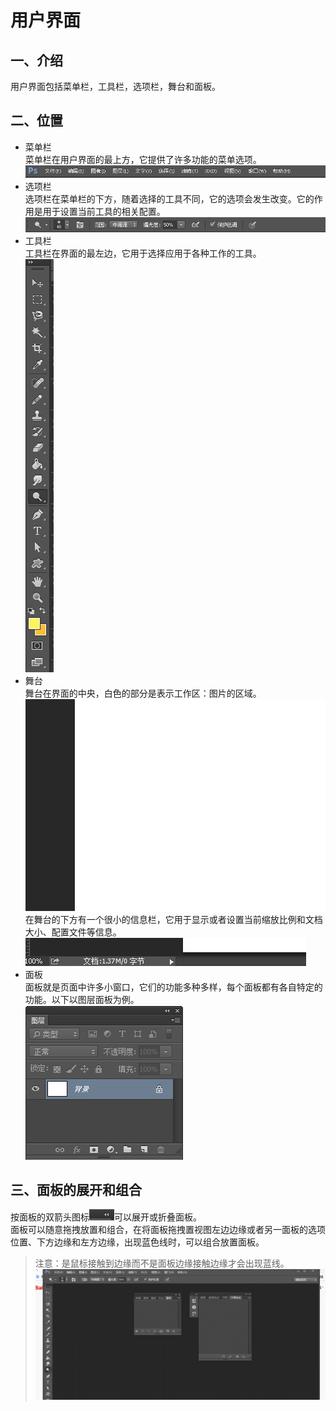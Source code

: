 # 用户界面  
## 一、介绍
用户界面包括菜单栏，工具栏，选项栏，舞台和面板。  

## 二、位置
* 菜单栏  
菜单栏在用户界面的最上方，它提供了许多功能的菜单选项。  
![menu-bar](./images/interface/menu-bar.jpg)
* 选项栏  
选项栏在菜单栏的下方，随着选择的工具不同，它的选项会发生改变。它的作用是用于设置当前工具的相关配置。 
![option-bar](./images/interface/option-bar.jpg)  
* 工具栏  
工具栏在界面的最左边，它用于选择应用于各种工作的工具。  
![tool-bar](./images/interface/tool-bar.jpg) 
* 舞台  
舞台在界面的中央，白色的部分是表示工作区：图片的区域。  
![stage](./images/interface/stage.jpg)  
在舞台的下方有一个很小的信息栏，它用于显示或者设置当前缩放比例和文档大小、配置文件等信息。  
![info-bar](./images/interface/info-bar.jpg) 
* 面板  
面板就是页面中许多小窗口，它们的功能多种多样，每个面板都有各自特定的功能。以下以图层面板为例。  
![panel](./images/interface/panel.jpg)  

## 三、面板的展开和组合
按面板的双箭头图标![double-arrow](./images/interface/double-arrow.jpg)可以展开或折叠面板。    
面板可以随意拖拽放置和组合，在将面板拖拽置视图左边边缘或者另一面板的选项位置、下方边缘和左方边缘，出现蓝色线时，可以组合放置面板。
> 注意：是鼠标接触到边缘而不是面板边缘接触边缘才会出现蓝线。  
![panel-combine](./images/interface/panel-combine.gif)